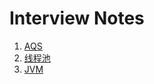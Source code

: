 # Interview Notes

1. [AQS](abstract-queued-synchronizer.md)
2. [线程池](thread-pool.md)
3. [JVM](java-virtual-machine.md)
